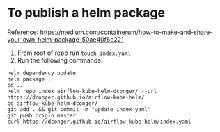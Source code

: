 # To publish a helm package

Reference: https://medium.com/containerum/how-to-make-and-share-your-own-helm-package-50ae40f6c221

1. From root of repo run `touch index.yaml`
2. Run the following commands:

```
helm dependency update
helm package .
cd ..
helm repo index airflow-kube-helm-dconger/ --url https://dconger.github.io/airflow-kube-helm/
cd airflow-kube-helm-dconger/
git add . && git commit -m "update index yaml"
git push origin master
curl https://dconger.github.io/airflow-kube-helm/index.yaml
```
